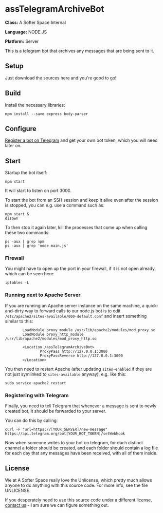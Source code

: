 # assTelegramArchiveBot

**Class:** A Softer Space Internal

**Language:** NODE.JS

**Platform:** Server

This is a telegram bot that archives any messages that are being sent to it.

## Setup

Just download the sources here and you're good to go!

## Build

Install the necessary libraries:

```
npm install --save express body-parser
```

## Configure

[Register a bot on Telegram](https://core.telegram.org/bots) and get your own bot token, which you will need later on.

## Start

Startup the bot itself:

```
npm start
```

It will start to listen on port 3000.

To start the bot from an SSH session and keep it alive even after the session is stopped, you can e.g. use a command such as:

```
npm start &
disown
```

To then stop it again later, kill the processes that come up when calling these two commands:

```
ps -aux | grep npm
ps -aux | grep 'node main.js'
```

### Firewall

You might have to open up the port in your firewall, if it is not open already, which can be seen here:

```
iptables -L
```

### Running next to Apache Server

If you are running an Apache server instance on the same machine, a quick-and-dirty way to forward calls to our node.js bot is to edit `/etc/apache2/sites-available/000-default.conf` and insert something similar to this:

```
        LoadModule proxy_module /usr/lib/apache2/modules/mod_proxy.so
        LoadModule proxy_http_module /usr/lib/apache2/modules/mod_proxy_http.so

        <Location /assTelegramArchiveBot>
                ProxyPass http://127.0.0.1:3000
                ProxyPassReverse http://127.0.0.1:3000
        </Location>
```

You then need to restart Apache (after updating `sites-enabled` if they are not just symlinked to `sites-available` anyway), e.g. like this:

```
sudo service apache2 restart
```

### Registering with Telegram

Finally, you need to tell Telegram that whenever a message is sent to newly created bot, it should be forwarded to your server.

You can do this by calling:

```
curl -F "url=https://[YOUR_SERVER]/new-message"  https://api.telegram.org/bot[YOUR_BOT_TOKEN]/setWebhook
```

Now when someone writes to your bot on telegram, for each distinct channel a folder should be created, and each folder should contain a log file for each day that any messages have been received, with all of them inside.

## License

We at A Softer Space really love the Unlicense, which pretty much allows anyone to do anything with this source code.
For more info, see the file UNLICENSE.

If you desperately need to use this source code under a different license, [contact us](mailto:moya@asofterspace.com) - I am sure we can figure something out.